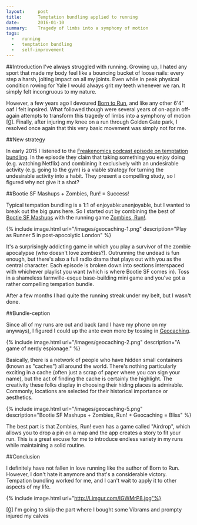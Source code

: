 ```yaml
---
layout:     post
title:      Temptation bundling applied to running
date:       2016-01-10
summary:    Tragedy of limbs into a symphony of motion
tags: 
  -   running 
  -   temptation bundling
  -   self-improvement 
---
```


##Introduction
I've always struggled with running. Growing up, I hated any sport that made my body feel like a bouncing bucket of loose nails: every step a harsh, jolting impact on all my joints. Even while in peak physical condition rowing for Yale I would always grit my teeth whenever we ran. It simply felt incongruous to my nature. 

However, a few years ago I devoured [Born to Run](http://www.amazon.com/Born-Run-Hidden-Superathletes-Greatest/dp/0307279189), and like any other 6'4" oaf I felt inpsired. What followed though were several years of on-again off-again attempts to transform this tragedy of limbs into a symphony of motion <a id="00" href="#01">[0]</a>. Finally, after injuring my knee on a run through Golden Gate park, I resolved once again that this very basic movement was simply not for me. 

##New strategy

In early 2015 I listened to the [Freakenomics podcast episode on temptation bundling](http://freakonomics.com/2015/03/13/when-willpower-isnt-enough-a-new-freakonomics-radio-podcast). In the episode they claim that taking something you enjoy doing (e.g. watching Netflix) and combining it exclusively with an undesirable activity (e.g. going to the gym) is a viable strategy for turning the undesirable activity into a habit. They present a compelling study, so I figured why not give it a shot?

##Bootie SF Mashups + Zombies, Run! = Success!

Typical tempation bundling is a 1:1 of enjoyable:unenjoyable, but I wanted to break out the big guns here. So I started out by combining the best of [Bootie SF Mashups](http://bootiemashup.com/blog/) with the running game [Zombies, Run!](https://zombiesrungame.com/).

{% include image.html url="/images/geocaching-1.png" description="Play as Runner 5 in post-apocolytic London" %}

It's a surprisingly addicting game in which you play a survivor of the zombie apocalypse (who doesn't love zombies?). Outrunning the undead is fun enough, but there's also a full radio drama that plays out with you as the central character. Each episode is broken down into sections interspaced with whichever playlist you want (which is where Bootie SF comes in). Toss in a shameless farmville-esque base-building mini game and you've got a rather compelling tempation bundle. 

After a few months I had quite the running streak under my belt, but I wasn't done. 

##Bundle-ception

Since all of my runs are out and back (and I have my phone on my anyways), I figured I could up the ante even more by tossing in [Geocaching](https://www.geocaching.com/guide/). 

{% include image.html url="/images/geocaching-2.png" description="A game of nerdy espionage." %}

Basically, there is a network of people who have hidden small containers (known as "caches") all around the world. There's nothing particularly exciting in a cache (often just a scrap of paper where you can sign your name), but the act of finding the cache is certainly the highlight. The creativity these folks display in choosing their hiding places is admirable. Commonly, locations are selected for their historical importance or aesthetics. 

{% include image.html url="/images/geocaching-5.png" description="Bootie SF Mashups + Zombies, Run! + Geocaching = Bliss" %}

The best part is that Zombies, Run! even has a game called "Airdrop", which allows you to drop a pin on a map and the app creates a story to fit your run. This is a great excuse for me to introduce endless variety in my runs while maintaining a solid routine. 

##Conclusion

I definitely have not fallen in love running like the author of Born to Run. However, I don't hate it anymore and that's a considerable victory. Tempation bundling worked for me, and I can't wait to apply it to other aspects of my life.  

{% include image.html url="http://i.imgur.com/IGWMrP8.jpg"%}

<a id="01" href="#00">[0]</a> I'm going to skip the part where I bought some Vibrams and prompty injured my calves


